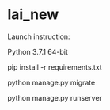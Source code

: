 # lai_new
Launch instruction:

Python 3.7.1 64-bit

pip install -r requirements.txt

python manage.py migrate

python manage.py runserver